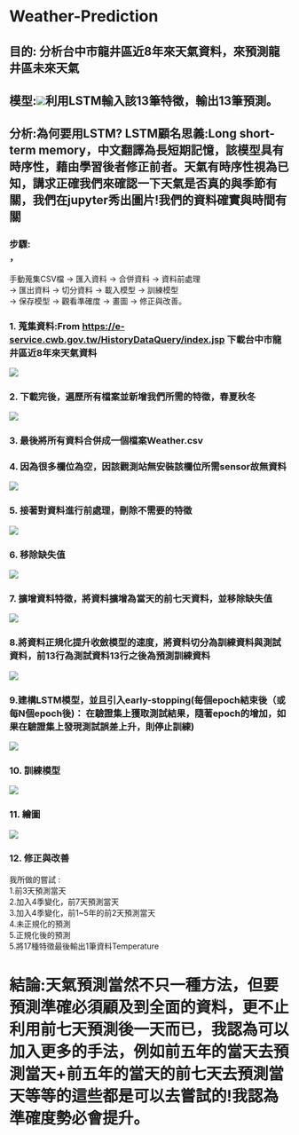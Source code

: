 # Weather-Prediction
## 目的: 分析台中市龍井區近8年來天氣資料，來預測龍井區未來天氣
## 模型:![](https://1.bp.blogspot.com/-6hyAXQfTrXY/WNn2G3CUtbI/AAAAAAAADHA/EaaANM6G1fg460fQccTNmwa8gp9k_IS7wCLcB/s1600/fig04_2c_LSTM.png)利用LSTM輸入該13筆特徵，輸出13筆預測。
## 分析:為何要用LSTM? LSTM顧名思義:Long short-term memory，中文翻譯為長短期記憶，該模型具有時序性，藉由學習後者修正前者。天氣有時序性視為已知，講求正確我們來確認一下天氣是否真的與季節有關，我們在jupyter秀出圖片!我們的資料確實與時間有關[](https://i.ibb.co/16XB0TN/2020-09-19-143102.png)
### 步驟:<br>，
手動蒐集CSV檔 → 匯入資料 → 合併資料 → 資料前處理 <br>
→ 匯出資料 → 切分資料 → 載入模型 → 訓練模型 <br>
→ 保存模型 → 觀看準確度 → 畫圖 → 修正與改善。<br>
### 1. 蒐集資料:From https://e-service.cwb.gov.tw/HistoryDataQuery/index.jsp 下載台中市龍井區近8年來天氣資料<br>
![](https://i.ibb.co/qdxVjqV/1.png)<br>
### 2. 下載完後，遍歷所有檔案並新增我們所需的特徵，春夏秋冬<br>
![](https://i.ibb.co/x7PmJd3/2020-09-19-135516.png)
### 3. 最後將所有資料合併成一個檔案Weather.csv<br>
### 4. 因為很多欄位為空，因該觀測站無安裝該欄位所需sensor故無資料<br>
![](https://i.ibb.co/pZb0xq4/2020-09-19-140452.png)
### 5. 接著對資料進行前處理，刪除不需要的特徵<br>
![](https://i.ibb.co/GVjJ8Fn/2020-09-19-140835.png)
### 6. 移除缺失值
![](https://i.ibb.co/gJz04Fr/2020-09-19-141020.png)
### 7. 擴增資料特徵，將資料擴增為當天的前七天資料，並移除缺失值
![](https://i.ibb.co/MkvjbyQ/2020-09-19-141148.png)
### 8.將資料正規化提升收斂模型的速度，將資料切分為訓練資料與測試資料，前13行為測試資料13行之後為預測訓練資料
![](https://i.ibb.co/0Jc81vy/2020-09-19-141524.png)
### 9.建構LSTM模型，並且引入early-stopping(每個epoch結束後（或每N個epoch後)： 在驗證集上獲取測試結果，隨著epoch的增加，如果在驗證集上發現測試誤差上升，則停止訓練)
![](https://i.ibb.co/x3RG48N/2020-09-19-143939.png)
### 10. 訓練模型
![](https://i.ibb.co/xYjnwzY/2020-09-19-144330.png)
### 11. 繪圖
![](https://i.ibb.co/86vLWtF/image.png)
### 12. 修正與改善 <br>
我所做的嘗試 :<br>
1.前3天預測當天<br>
2.加入4季變化，前7天預測當天<br>
3.加入4季變化，前1~5年的前2天預測當天<br>
4.未正規化的預測<br>
5.正規化後的預測<br>
5.將17種特徵最後輸出1筆資料Temperature<br>
# 結論:天氣預測當然不只一種方法，但要預測準確必須顧及到全面的資料，更不止利用前七天預測後一天而已，我認為可以加入更多的手法，例如前五年的當天去預測當天+前五年的當天的前七天去預測當天等等的這些都是可以去嘗試的!我認為準確度勢必會提升。
